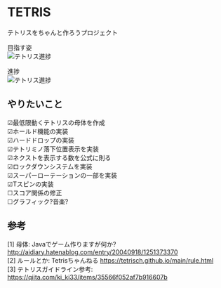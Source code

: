 # TETRIS

テトリスをちゃんと作ろうプロジェクト  

目指す姿  
![テトリス進捗](https://i.imgur.com/YWmMeZb.png)
  
進捗  
![テトリス進捗](https://i.imgur.com/AoNyIII.png)
  
  
## やりたいこと  
  
☑最低限動くテトリスの母体を作成  
☑ホールド機能の実装  
☑ハードドロップの実装  
☑テトリミノ落下位置表示を実装  
☑ネクストを表示する数を公式に則る  
☑ロックダウンシステムを実装  
☑スーパーローテーションの一部を実装  
☑Tスピンの実装  
☐スコア関係の修正  
☐グラフィック?音楽?  
  
## 参考  
[1] 母体: Javaでゲーム作りますが何か? http://aidiary.hatenablog.com/entry/20040918/1251373370  
[2] ルールとか: Tetrisちゃんねる https://tetrisch.github.io/main/rule.html  
[3] テトリスガイドライン参考: https://qiita.com/ki_ki33/items/35566f052af7b916607b  
